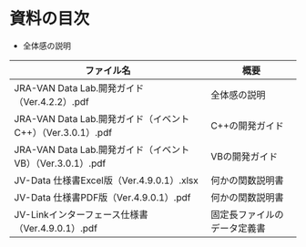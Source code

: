 # 資料の目次

- 全体感の説明

| ファイル名 | 概要 |
| ---- | ---- |
| JRA-VAN Data Lab.開発ガイド（Ver.4.2.2）.pdf | 全体感の説明 |
| JRA-VAN Data Lab.開発ガイド（イベント C++）（Ver.3.0.1）.pdf | C++の開発ガイド |
| JRA-VAN Data Lab.開発ガイド（イベント VB）（Ver.3.0.1）.pdf | VBの開発ガイド |
| JV-Data 仕様書Excel版（Ver.4.9.0.1）.xlsx | 何かの関数説明書 |
| JV-Data 仕様書PDF版（Ver.4.9.0.1）.pdf | 何かの関数説明書 |
| JV-Linkインターフェース仕様書（Ver.4.9.0.1）.pdf | 固定長ファイルのデータ定義書 |
